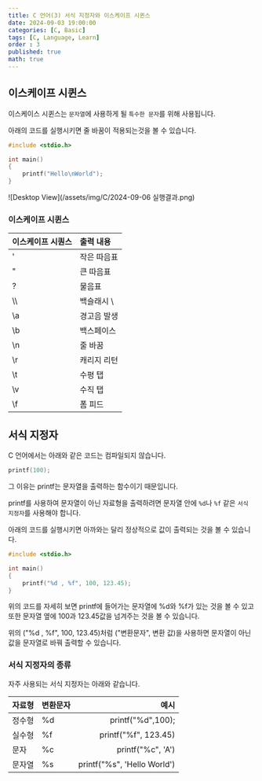 ```yaml
---
title: C 언어(3) 서식 지정자와 이스케이프 시퀸스
date: 2024-09-03 19:00:00
categories: [C, Basic]
tags: [C, Language, Learn]
order : 3
published: true
math: true
---
```


## 이스케이프 시퀸스

이스케이스 시퀸스는 `문자열`에 사용하게 될 `특수한 문자`를 위해 사용됩니다.

아래의 코드를 실행시키면 줄 바꿈이 적용되는것을 볼 수 있습니다.
```c
#include <stdio.h>

int main()
{
    printf("Hello\nWorld");
}
```
![Desktop View](/assets/img/C/2024-09-06 실행결과.png)

### 이스케이프 시퀸스

| 이스케이프 시퀀스	|출력 내용
| :--------------------------- | :--------------- | 
|\'|작은 따음표|
|\"|큰 따음표|
|\?|물음표|
|\\\\ |백슬래시 \ |
|\a |경고음 발생|
|\b |백스페이스|
|\n |줄 바꿈|
|\r |캐리지 리턴|
|\t |수평 탭|
|\v |수직 탭|
|\f |폼 피드|


## 서식 지정자

C 언어에서는 아래와 같은 코드는 컴파일되지 않습니다.

```c
printf(100);
```

그 이유는 printf는 문자열을 출력하는 함수이기 때문입니다.

printf를 사용하여 문자열이 아닌 자료형을 출력하려면
문자열 안에 `%d`나 `%f` 같은 `서식 지정자`를 사용해야 합니다.

아래의 코드를 실행시키면 아까와는 달리 정상적으로 값이 출력되는 것을 볼 수 있습니다.

```c
#include <stdio.h>

int main()
{
    printf("%d , %f", 100, 123.45);
}
```

위의 코드를 자세히 보면 printf에 들어가는 문자열에 %d와 %f가 있는 것을 볼 수 있고
또한 문자열 옆에 100과 123.45값을 넘겨주는 것을 볼 수 있습니다.

위의 ("%d , %f", 100, 123.45)처럼  ("변환문자", 변환 값)을 사용하면 
문자열이 아닌 값을 문자열로 바꿔 출력할 수 있습니다.

### 서식 지정자의 종류

자주 사용되는 서식 지정자는 아래와 같습니다.

| 자료형|변환문자|예시|
| :--------------------------- | :--------------- | ------: |
| 정수형|%d|printf("%d",100);|
| 실수형|%f|printf("%f", 123.45)|
| 문자   |%c|printf("%c", 'A')|
| 문자열|%s|printf("%s", 'Hello World')|
